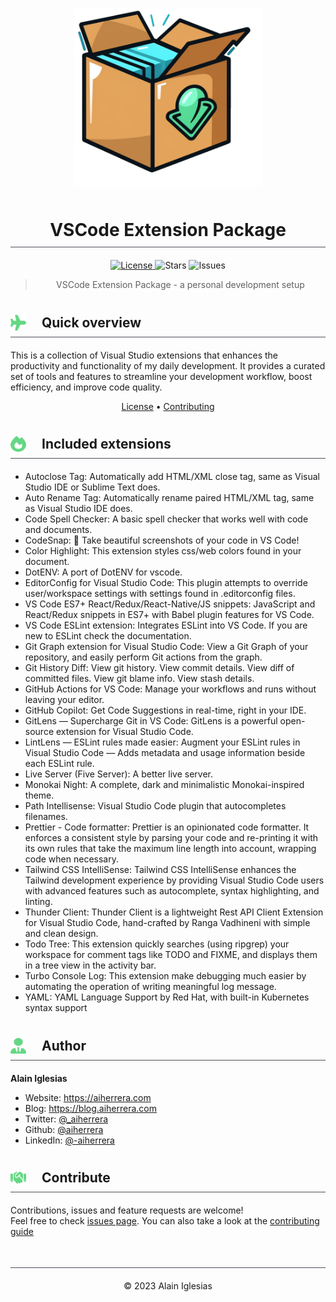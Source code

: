 <!-- logo -->
<p align="center">
  <img width='300' src="readme/logo.png">
</p>
<!-- title -->
<h1 align="center" style="display:flex;justify-content:center;align-items:center;width:100%;gap:10px;padding:10px 0;margin-bottom:20px;border-bottom:1px solid #4a4f57">
    VSCode Extension Package
</h1>

<!-- brief description -->
<p align="center">
  <a href="https://github.com/aiherrera/vscode-extension-pack/blob/master/LICENSE" target="_blank">
    <img alt="License" src="https://img.shields.io/github/license/aiherrera/vscode-extension-pack?style=flat-square&labelColor=343b41"/>
  </a>
  <img alt="Stars" src="https://img.shields.io/github/stars/aiherrera/vscode-extension-pack?style=flat-square&labelColor=343b41"/>
  <img alt="Issues" src="https://img.shields.io/github/followers/aiherrera?style=flat-square&labelColor=343b41"/>  
  
> <p align="center">VSCode Extension Package - a personal development setup</p>
</p>

<h2 style="display:flex;align-items:center;gap:10px;padding:10px 0;margin-bottom:20px;border-bottom:1px solid #4a4f57">
  <img width="25" height="25" style="flex" src="readme/overview.png" />&nbsp;
  <span>Quick overview</span>
</h2>

<p>This is a collection of Visual Studio extensions that enhances the productivity and functionality of my daily development. It provides a curated set of tools and features to streamline your development workflow, boost efficiency, and improve code quality.</p>

<p align="center">
  <a href="https://github.com/aiherrera/vscode-extension-pack/blob/master/LICENSE">License</a> •
  <a href="https://github.com/aiherrera/vscode-extension-pack/blob/master/CONTRIBUTING.md">Contributing</a>
</p>

<h2 style="display:flex;align-items:center;gap:10px;padding:10px 0;margin-bottom:20px;border-bottom:1px solid #4a4f57">
  <img width="25" height="25" style="flex" src="readme/features.png" />&nbsp;
  <span>Included extensions</span>
</h2>

- Autoclose Tag: Automatically add HTML/XML close tag, same as Visual Studio IDE or Sublime Text does.
- Auto Rename Tag: Automatically rename paired HTML/XML tag, same as Visual Studio IDE does.
- Code Spell Checker: A basic spell checker that works well with code and documents.
- CodeSnap: 📸 Take beautiful screenshots of your code in VS Code!
- Color Highlight: This extension styles css/web colors found in your document.
- DotENV: A port of DotENV for vscode.
- EditorConfig for Visual Studio Code: This plugin attempts to override user/workspace settings with settings found in .editorconfig files.
- VS Code ES7+ React/Redux/React-Native/JS snippets: JavaScript and React/Redux snippets in ES7+ with Babel plugin features for VS Code.
- VS Code ESLint extension: Integrates ESLint into VS Code. If you are new to ESLint check the documentation.
- Git Graph extension for Visual Studio Code: View a Git Graph of your repository, and easily perform Git actions from the graph.
- Git History Diff: View git history. View commit details. View diff of committed files. View git blame info. View stash details.
- GitHub Actions for VS Code: Manage your workflows and runs without leaving your editor.
- GitHub Copilot: Get Code Suggestions in real-time, right in your IDE.
- GitLens — Supercharge Git in VS Code: GitLens is a powerful open-source extension for Visual Studio Code.
- LintLens — ESLint rules made easier: Augment your ESLint rules in Visual Studio Code — Adds metadata and usage information beside each ESLint rule.
- Live Server (Five Server): A better live server.
- Monokai Night: A complete, dark and minimalistic Monokai-inspired theme.
- Path Intellisense: Visual Studio Code plugin that autocompletes filenames.
- Prettier - Code formatter: Prettier is an opinionated code formatter. It enforces a consistent style by parsing your code and re-printing it with its own rules that take the maximum line length into account, wrapping code when necessary.
- Tailwind CSS IntelliSense: Tailwind CSS IntelliSense enhances the Tailwind development experience by providing Visual Studio Code users with advanced features such as autocomplete, syntax highlighting, and linting.
- Thunder Client: Thunder Client is a lightweight Rest API Client Extension for Visual Studio Code, hand-crafted by Ranga Vadhineni with simple and clean design.
- Todo Tree: This extension quickly searches (using ripgrep) your workspace for comment tags like TODO and FIXME, and displays them in a tree view in the activity bar.
- Turbo Console Log: This extension make debugging much easier by automating the operation of writing meaningful log message.
- YAML: YAML Language Support by Red Hat, with built-in Kubernetes syntax support

<h2 style="display:flex;align-items:center;gap:10px;padding:10px 0;margin-bottom:20px;border-bottom:1px solid #4a4f57">
  <img width="25" height="25" style="flex" src="readme/author.png" />&nbsp;
  <span>Author</span>
</h2>

**Alain Iglesias**

- Website: https://aiherrera.com
- Blog: https://blog.aiherrera.com
- Twitter: [@\_aiherrera](https://twitter.com/_aiherrera)
- Github: [@aiherrera](https://github.com/aiherrera)
- LinkedIn: [@-aiherrera](https://linkedin.com/in/-aiherrera)

<h2 style="display:flex;align-items:center;gap:10px;padding:10px 0;margin-bottom:20px;border-bottom:1px solid #4a4f57">
  <img width="25" height="25" style="flex" src="readme/contribute.png" />&nbsp;
  <span>Contribute</span>
</h2>

Contributions, issues and feature requests are welcome!<br />Feel free to check [issues page](https://github.com/aiherrera/vscode-extension-pack/issues). You can also take a look at the [contributing guide](https://github.com/aiherrera/vscode-extension-pack/blob/master/CONTRIBUTING.md)

<h2 style="display:flex;justify-content:center;align-items:center;gap:10px;padding:10px 0;margin-bottom:20px;border-bottom:1px solid #4a4f57"></h2>
<p align="center">© 2023 Alain Iglesias</p>
